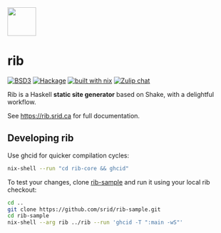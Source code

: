 <img width="64px" src="./assets/rib.svg">

# rib

[![BSD3](https://img.shields.io/badge/License-BSD-blue.svg)](https://en.wikipedia.org/wiki/BSD_License)
[![Hackage](https://img.shields.io/hackage/v/rib.svg)](https://hackage.haskell.org/package/rib)
[![built with nix](https://img.shields.io/badge/builtwith-nix-purple.svg)](https://builtwithnix.org)
[![Zulip chat](https://img.shields.io/badge/zulip-join_chat-brightgreen.svg)](https://funprog.zulipchat.com/#narrow/stream/218047-Rib)

Rib is a Haskell **static site generator** based on Shake, with a delightful workflow.

See <https://rib.srid.ca> for full documentation.

## Developing rib

Use ghcid for quicker compilation cycles:

```bash
nix-shell --run "cd rib-core && ghcid"
```

To test your changes, clone [rib-sample](https://github.com/srid/rib-sample) and run it using your local rib checkout:

```bash
cd ..
git clone https://github.com/srid/rib-sample.git
cd rib-sample
nix-shell --arg rib ../rib --run 'ghcid -T ":main -wS"'
```
